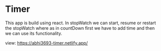 # Timer

This app is build using react.
In stopWatch we can start, resume or restart the stopWatch
where as in countDown first we have to add time and then we can use its functionality.

view: https://abhi3693-timer.netlify.app/
